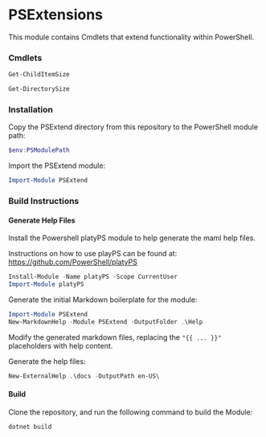 # PSExtensions

This module contains Cmdlets that extend functionality within PowerShell.

### Cmdlets
```powershell
Get-ChildItemSize

Get-DirectorySize
```

### Installation
Copy the PSExtend directory from this repository to the PowerShell module path:
```powershell 
$env:PSModulePath
```

Import the PSExtend module:
```powershell
Import-Module PSExtend
```

### Build Instructions
#### Generate Help Files
Install the Powershell platyPS module to help generate the maml help files.

Instructions on how to use playPS can be found at: https://github.com/PowerShell/platyPS

```powershell
Install-Module -Name platyPS -Scope CurrentUser
Import-Module platyPS
```

Generate the initial Markdown boilerplate for the module:
```powershell
Import-Module PSExtend
New-MarkdownHelp -Module PSExtend -OutputFolder .\Help
```

Modify the generated markdown files, replacing the `"{{ ... }}"` placeholders with help content.

Generate the help files: 
```powershell
New-ExternalHelp .\docs -OutputPath en-US\
```

#### Build
Clone the repository, and run the following command to build the Module:
```
dotnet build
```


